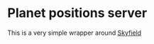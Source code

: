 # Planet positions server

This is a very simple wrapper around [Skyfield](https://rhodesmill.org/skyfield/api-position.html#skyfield.positionlib.Barycentric)
